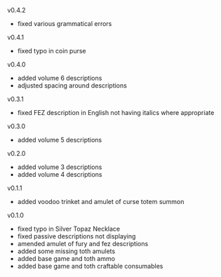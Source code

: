 v0.4.2

-   fixed various grammatical errors

v0.4.1

-   fixed typo in coin purse

v0.4.0

-   added volume 6 descriptions
-   adjusted spacing around descriptions

v0.3.1

-   fixed FEZ description in English not having italics where appropriate

v0.3.0

-   added volume 5 descriptions

v0.2.0

-   added volume 3 descriptions
-   added volume 4 descriptions

v0.1.1

-   added voodoo trinket and amulet of curse totem summon

v0.1.0

-   fixed typo in Silver Topaz Necklace
-   fixed passive descriptions not displaying
-   amended amulet of fury and fez descriptions
-   added some missing toth amulets
-   added base game and toth ammo
-   added base game and toth craftable consumables
